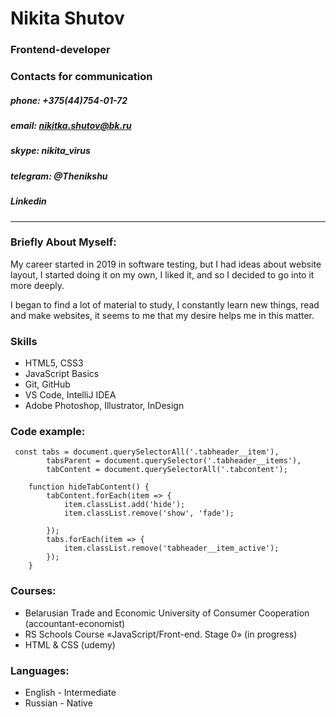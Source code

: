 # Nikita Shutov
### Frontend-developer
### Contacts for communication
##### phone: +375(44)754-01-72
##### email: nikitka.shutov@bk.ru
##### skype: nikita_virus
##### telegram: @Thenikshu
##### Linkedin
---
### Briefly About Myself:
My career started in 2019 in software testing, but I had ideas about website layout, I started doing it on my own, I liked it, and so I decided to go into it more deeply.


I began to find a lot of material to study, I constantly learn new things, read and make websites, it seems to me that my desire helps me in this matter.

### Skills
* HTML5, CSS3
* JavaScript Basics
* Git, GitHub
* VS Code, IntelliJ IDEA
* Adobe Photoshop, Illustrator, InDesign

### Code example:
```
 const tabs = document.querySelectorAll('.tabheader__item'),
        tabsParent = document.querySelector('.tabheader__items'),
        tabContent = document.querySelectorAll('.tabcontent');

    function hideTabContent() {
        tabContent.forEach(item => {
            item.classList.add('hide');
            item.classList.remove('show', 'fade');

        });
        tabs.forEach(item => {
            item.classList.remove('tabheader__item_active');
        });
    } 
```

### Courses:

+ Belarusian Trade and Economic University of Consumer Cooperation (accountant-economist)
+ RS Schools Course «JavaScript/Front-end. Stage 0» (in progress)
+ HTML & CSS (udemy)

### Languages:

* English - Intermediate
* Russian - Native




